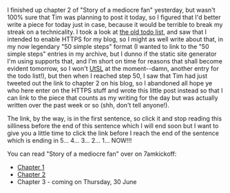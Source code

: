 I finished up chapter 2 of "Story of a mediocre fan" yesterday, but wasn't 100%
sure that Tim was planning to post it today, so I figured that I'd better write
a piece for today just in case, because it would be terrible to break my streak
on a technicality. I took a look at [the old todo
list](http://jmglov.net/blog/2022-06-21-todo-list.html), and saw that I intended
to enable HTTPS for my blog, so I might as well write about that, in my now
legendary "50 simple steps" format (I wanted to link to the "50 simple steps"
entries in my archive, but I dunno if the static site generator I'm using
supports that, and I'm short on time for reasons that shall become evident
tomorrow, so I won't
[UtSL](https://twitter.com/vanweringh/status/434264706988011520/photo/1) at the
moment--damn, another entry for the todo list!), but then when I reached step
50, I saw that Tim had just tweeted out the link to chapter 2 on his blog, so I
abandoned all hope ye who here enter on the HTTPS stuff and wrote this little
post instead so that I can link to the piece that counts as my writing for the
day but was actually written over the past week or so (shh, don't tell anyone!).

The link, by the way, is in the first sentence, so click it and stop reading
this silliness before the end of this sentence which I will end soon but I want
to give you a little time to click the link before I reach the end of the
sentence which is ending in 5... 4... 3... 2... 1... NOW!!!

You can read "Story of a mediocre fan" over on 7amkickoff:
- [Chapter
  1](https://7amkickoff.com/index.php/2022/06/16/story-of-a-mediocre-fan/)
- [Chapter
  2](https://7amkickoff.com/index.php/2022/06/23/story-of-a-mediocre-fan-chapter-2/)
- Chapter 3 - coming on Thursday, 30 June
